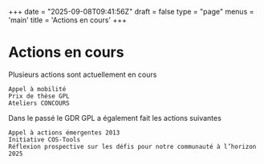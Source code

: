 +++
date = "2025-09-08T09:41:56Z"
draft = false
type = "page"
menus = 'main'
title = 'Actions en cours'
+++


# Actions en cours

Plusieurs actions sont actuellement en cours

    Appel à mobilité
    Prix de thèse GPL
    Ateliers CONCOURS

Dans le passé le GDR GPL a également fait les actions suivantes

    Appel à actions émergentes 2013
    Initiative COS-Tools
    Réflexion prospective sur les défis pour notre communauté à l’horizon 2025
